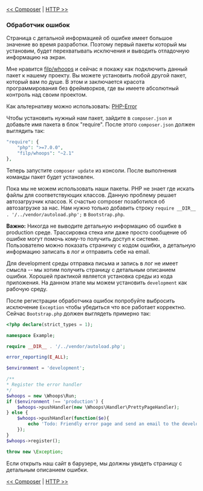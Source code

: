 [<< Composer](02-composer.md) | [HTTP >>](04-http.md)

### Обработчик ошибок

Cтраница с детальной информацией об ошибке имеет большое значение во время разработки. Поэтому первый пакеты который мы установим, будет перехватывать исключения и выводить отладочную информацию на экран.

Мне нравится [filp/whoops](https://github.com/filp/whoops) и сейчас я покажу как подключить данный пакет к нашему проекту. Вы можете установить любой другой пакет, который вам по душе. В этом и заключается красота программирования без фреймворков, где вы имеете абсолютный контроль над своим проектом. 

Как альтернативу можно использовать: [PHP-Error](https://github.com/JosephLenton/PHP-Error)

Чтобы установить нужный нам пакет, зайдите в `composer.json` и добавьте имя пакета в блок "require". После этого `composer.json` должен выглядить так:

```php
"require": {
    "php": ">=7.0.0",
    "filp/whoops": "~2.1"
},
```
Теперь запустите `composer update` из консоли. После выполнения команды пакет будет установлен.

Пока мы не можем использовать наши пакеты. PHP не знает где искать файлы для соответствующих классов. Данную проблему решает автозагрузчик классов. К счастью composer позаботился об автозагрузке за нас. Нам нужно только добавить строку `require __DIR__ . '/../vendor/autoload.php';` в `Bootstrap.php`.

**Важно:** Никогда не выводите детальную информацию об ошибке в production среде. Трассировка стека или даже просто сообщение об ошибке могут помочь кому-то получить доступ к системе. Пользователю можно показать страничку с кодом ошибки, а детальную информацию записать в лог и отправить себе на email.

Для development среды отправка письма и запись в лог не имеет смысла -- мы хотим получить страницу с детальным описанием ошибки. Хорошей практикой является установка среды из кода приложения. На данном этапе мы можем установить `development` как рабочую среду.

После регистрации обработчика ошибок попробуйте выбросить исключение `Exception` чтобы убедиться что все работает корректно. Сейчас `Bootstrap.php` должен выглядеть примерно так:

```php
<?php declare(strict_types = 1);

namespace Example;

require __DIR__ . '/../vendor/autoload.php';

error_reporting(E_ALL);

$environment = 'development';

/**
* Register the error handler
*/
$whoops = new \Whoops\Run;
if ($environment !== 'production') {
    $whoops->pushHandler(new \Whoops\Handler\PrettyPageHandler);
} else {
    $whoops->pushHandler(function($e){
        echo 'Todo: Friendly error page and send an email to the developer';
    });
}
$whoops->register();

throw new \Exception;

```

Если открыть наш сайт в барузере, мы должны увидеть страницу с детальным описанием ошибки.

[<< Composer](02-composer.md) | [HTTP >>](04-http.md)
